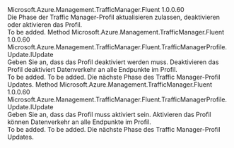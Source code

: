 <Type Name="IWithProfileStatus" FullName="Microsoft.Azure.Management.TrafficManager.Fluent.TrafficManagerProfile.Update.IWithProfileStatus">
  <TypeSignature Language="C#" Value="public interface IWithProfileStatus" />
  <TypeSignature Language="ILAsm" Value=".class public interface auto ansi abstract IWithProfileStatus" />
  <TypeSignature Language="DocId" Value="T:Microsoft.Azure.Management.TrafficManager.Fluent.TrafficManagerProfile.Update.IWithProfileStatus" />
  <TypeSignature Language="VB.NET" Value="Public Interface IWithProfileStatus" />
  <TypeSignature Language="F#" Value="type IWithProfileStatus = interface" />
  <AssemblyInfo>
    <AssemblyName>Microsoft.Azure.Management.TrafficManager.Fluent</AssemblyName>
    <AssemblyVersion>1.0.0.60</AssemblyVersion>
  </AssemblyInfo>
  <Interfaces />
  <Docs>
    <summary>
            Die Phase der Traffic Manager-Profil aktualisieren zulassen, deaktivieren oder aktivieren das Profil.
            </summary>
    <remarks>To be added.</remarks>
  </Docs>
  <Members>
    <Member MemberName="WithProfileStatusDisabled">
      <MemberSignature Language="C#" Value="public Microsoft.Azure.Management.TrafficManager.Fluent.TrafficManagerProfile.Update.IUpdate WithProfileStatusDisabled ();" />
      <MemberSignature Language="ILAsm" Value=".method public hidebysig newslot virtual instance class Microsoft.Azure.Management.TrafficManager.Fluent.TrafficManagerProfile.Update.IUpdate WithProfileStatusDisabled() cil managed" />
      <MemberSignature Language="DocId" Value="M:Microsoft.Azure.Management.TrafficManager.Fluent.TrafficManagerProfile.Update.IWithProfileStatus.WithProfileStatusDisabled" />
      <MemberSignature Language="VB.NET" Value="Public Function WithProfileStatusDisabled () As IUpdate" />
      <MemberSignature Language="F#" Value="abstract member WithProfileStatusDisabled : unit -&gt; Microsoft.Azure.Management.TrafficManager.Fluent.TrafficManagerProfile.Update.IUpdate" Usage="iWithProfileStatus.WithProfileStatusDisabled " />
      <MemberType>Method</MemberType>
      <AssemblyInfo>
        <AssemblyName>Microsoft.Azure.Management.TrafficManager.Fluent</AssemblyName>
        <AssemblyVersion>1.0.0.60</AssemblyVersion>
      </AssemblyInfo>
      <ReturnValue>
        <ReturnType>Microsoft.Azure.Management.TrafficManager.Fluent.TrafficManagerProfile.Update.IUpdate</ReturnType>
      </ReturnValue>
      <Parameters />
      <Docs>
        <summary>
            Geben Sie an, dass das Profil deaktiviert werden muss.
            Deaktivieren das Profil deaktiviert Datenverkehr an alle Endpunkte im Profil.
            </summary>
        <returns>To be added.</returns>
        <remarks>To be added.</remarks>
        <return>Die nächste Phase des Traffic Manager-Profil Updates.</return>
      </Docs>
    </Member>
    <Member MemberName="WithProfileStatusEnabled">
      <MemberSignature Language="C#" Value="public Microsoft.Azure.Management.TrafficManager.Fluent.TrafficManagerProfile.Update.IUpdate WithProfileStatusEnabled ();" />
      <MemberSignature Language="ILAsm" Value=".method public hidebysig newslot virtual instance class Microsoft.Azure.Management.TrafficManager.Fluent.TrafficManagerProfile.Update.IUpdate WithProfileStatusEnabled() cil managed" />
      <MemberSignature Language="DocId" Value="M:Microsoft.Azure.Management.TrafficManager.Fluent.TrafficManagerProfile.Update.IWithProfileStatus.WithProfileStatusEnabled" />
      <MemberSignature Language="VB.NET" Value="Public Function WithProfileStatusEnabled () As IUpdate" />
      <MemberSignature Language="F#" Value="abstract member WithProfileStatusEnabled : unit -&gt; Microsoft.Azure.Management.TrafficManager.Fluent.TrafficManagerProfile.Update.IUpdate" Usage="iWithProfileStatus.WithProfileStatusEnabled " />
      <MemberType>Method</MemberType>
      <AssemblyInfo>
        <AssemblyName>Microsoft.Azure.Management.TrafficManager.Fluent</AssemblyName>
        <AssemblyVersion>1.0.0.60</AssemblyVersion>
      </AssemblyInfo>
      <ReturnValue>
        <ReturnType>Microsoft.Azure.Management.TrafficManager.Fluent.TrafficManagerProfile.Update.IUpdate</ReturnType>
      </ReturnValue>
      <Parameters />
      <Docs>
        <summary>
            Geben Sie an, dass das Profil muss aktiviert sein.
            Aktivieren das Profil können Datenverkehr an alle Endpunkte im Profil.
            </summary>
        <returns>To be added.</returns>
        <remarks>To be added.</remarks>
        <return>Die nächste Phase des Traffic Manager-Profil Updates.</return>
      </Docs>
    </Member>
  </Members>
</Type>